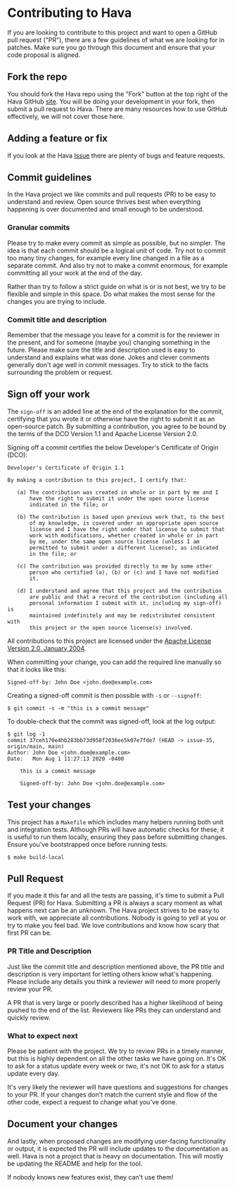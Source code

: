 # Contributing to Hava

If you are looking to contribute to this project and want to open a GitHub pull request ("PR"), there are a few guidelines of what we are looking for in patches. Make sure you go through this document and ensure that your code proposal is aligned.

## Fork the repo

You should fork the Hava repo using the "Fork" button at the top right of the Hava GitHub [site](https://github.com/teamhava/hava-ui-cli). You will be doing your development in your fork, then submit a pull request to Hava. There are many resources how to use GitHub effectively, we will not cover those here.

## Adding a feature or fix

If you look at the Hava [Issue](https://github.com/teamhava/hava-ui-cli/issues) there are plenty of bugs and feature requests. 

## Commit guidelines

In the Hava project we like commits and pull requests (PR) to be easy to understand and review. Open source thrives best when everything happening is over documented and small enough to be understood.

### Granular commits

Please try to make every commit as simple as possible, but no simpler. The idea is that each commit should be a logical unit of code. Try not to commit too many tiny changes, for example every line changed in a file as a separate commit. And also try not to make a commit enormous, for example committing all your work at the end of the day.

Rather than try to follow a strict guide on what is or is not best, we try to be flexible and simple in this space. Do what makes the most sense for the changes you are trying to include.

### Commit title and description

Remember that the message you leave for a commit is for the reviewer in the present, and for someone (maybe you) changing something in the future. Please make sure the title and description used is easy to understand and explains what was done. Jokes and clever comments generally don't age well in commit messages. Try to stick to the facts surrounding the problem or request.

## Sign off your work

The `sign-off` is an added line at the end of the explanation for the commit, certifying that you wrote it or otherwise have the right to submit it as an open-source patch. By submitting a contribution, you agree to be bound by the terms of the DCO Version 1.1 and Apache License Version 2.0.

Signing off a commit certifies the below Developer's Certificate of Origin (DCO):

```text
Developer's Certificate of Origin 1.1

By making a contribution to this project, I certify that:

   (a) The contribution was created in whole or in part by me and I
       have the right to submit it under the open source license
       indicated in the file; or

   (b) The contribution is based upon previous work that, to the best
       of my knowledge, is covered under an appropriate open source
       license and I have the right under that license to submit that
       work with modifications, whether created in whole or in part
       by me, under the same open source license (unless I am
       permitted to submit under a different license), as indicated
       in the file; or

   (c) The contribution was provided directly to me by some other
       person who certified (a), (b) or (c) and I have not modified
       it.

   (d) I understand and agree that this project and the contribution
       are public and that a record of the contribution (including all
       personal information I submit with it, including my sign-off) is
       maintained indefinitely and may be redistributed consistent with
       this project or the open source license(s) involved.
```

All contributions to this project are licensed under the [Apache License Version 2.0, January 2004](http://www.apache.org/licenses/).

When committing your change, you can add the required line manually so that it looks like this:

```text
Signed-off-by: John Doe <john.doe@example.com>
```

Creating a signed-off commit is then possible with `-s` or `--signoff`:

```text
$ git commit -s -m "this is a commit message"
```

To double-check that the commit was signed-off, look at the log output:

```text
$ git log -1
commit 37ceh170e4hb283bb73d958f2036ee5k07e7fde7 (HEAD -> issue-35, origin/main, main)
Author: John Doe <john.doe@example.com>
Date:   Mon Aug 1 11:27:13 2020 -0400

    this is a commit message

    Signed-off-by: John Doe <john.doe@example.com>
```

## Test your changes

This project has a `Makefile` which includes many helpers running both unit and integration tests. Although PRs will have automatic checks for these, it is useful to run them locally, ensuring they pass before submitting changes. Ensure you've bootstrapped once before running tests:

```text
$ make build-local
```


## Pull Request

If you made it this far and all the tests are passing, it's time to submit a Pull Request (PR) for Hava. Submitting a PR is always a scary moment as what happens next can be an unknown. The Hava project strives to be easy to work with, we appreciate all contributions. Nobody is going to yell at you or try to make you feel bad. We love contributions and know how scary that first PR can be.

### PR Title and Description

Just like the commit title and description mentioned above, the PR title and description is very important for letting others know what's happening. Please include any details you think a reviewer will need to more properly review your PR.

A PR that is very large or poorly described has a higher likelihood of being pushed to the end of the list. Reviewers like PRs they can understand and quickly review.

### What to expect next

Please be patient with the project. We try to review PRs in a timely manner, but this is highly dependent on all the other tasks we have going on. It's OK to ask for a status update every week or two, it's not OK to ask for a status update every day.

It's very likely the reviewer will have questions and suggestions for changes to your PR. If your changes don't match the current style and flow of the other code, expect a request to change what you've done.

## Document your changes

And lastly, when proposed changes are modifying user-facing functionality or output, it is expected the PR will include updates to the documentation as well. Hava is not a project that is heavy on documentation. This will mostly be updating the README and help for the tool.

If nobody knows new features exist, they can't use them!

